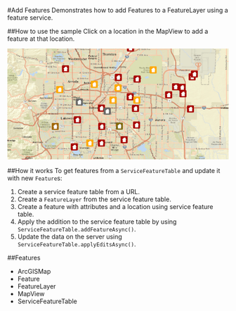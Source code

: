#Add Features
Demonstrates how to add Features to a FeatureLayer using a feature service. 

##How to use the sample
Click on a location in the MapView to add a feature at that location.

![](AddFeatures.gif)

##How it works
To get features from a `ServiceFeatureTable` and update it with new `Feature`s:

1. Create a service feature table from a URL.
2. Create a `FeatureLayer` from the service feature table.
3. Create a feature with attributes and a location using service feature table.
4. Apply the addition to the service feature table by using `ServiceFeatureTable.addFeatureAsync()`.
5. Update the data on the server using `ServiceFeatureTable.applyEditsAsync()`.

##Features
- ArcGISMap
- Feature
- FeatureLayer
- MapView
- ServiceFeatureTable
